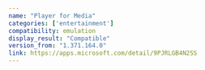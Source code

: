 ```yaml
---
name: "Player for Media"
categories: ['entertainment']
compatibility: emulation
display_result: "Compatible"
version_from: "1.371.164.0"
link: https://apps.microsoft.com/detail/9PJRLGB4N2SS
---
```

